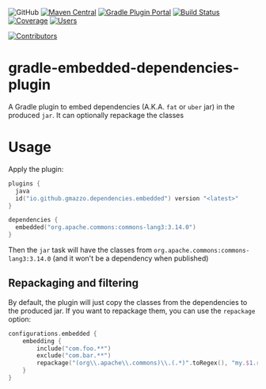 ![GitHub](https://img.shields.io/github/license/gmazzo/gradle-embedded-dependencies-plugin)
[![Maven Central](https://img.shields.io/maven-central/v/io.github.gmazzo.dependencies.embedded/io.github.gmazzo.dependencies.embedded.gradle.plugin)](https://central.sonatype.com/artifact/io.github.gmazzo.dependencies.embedded/io.github.gmazzo.dependencies.embedded.gradle.plugin)
[![Gradle Plugin Portal](https://img.shields.io/gradle-plugin-portal/v/io.github.gmazzo.dependencies.embedded)](https://plugins.gradle.org/plugin/io.github.gmazzo.dependencies.embedded)
[![Build Status](https://github.com/gmazzo/gradle-embedded-dependencies-plugin/actions/workflows/ci-cd.yaml/badge.svg)](https://github.com/gmazzo/gradle-embedded-dependencies-plugin/actions/workflows/ci-cd.yaml)
[![Coverage](https://codecov.io/gh/gmazzo/gradle-embedded-dependencies-plugin/branch/main/graph/badge.svg?token=D5cDiPWvcS)](https://codecov.io/gh/gmazzo/gradle-embedded-dependencies-plugin)
[![Users](https://img.shields.io/badge/users_by-Sourcegraph-purple)](https://sourcegraph.com/search?q=content:io.github.gmazzo.dependencies.embedded+-repo:github.com/gmazzo/gradle-embedded-dependencies-plugin)

[![Contributors](https://contrib.rocks/image?repo=gmazzo/gradle-embedded-dependencies-plugin)](https://github.com/gmazzo/gradle-embedded-dependencies-plugin/graphs/contributors)

# gradle-embedded-dependencies-plugin
A Gradle plugin to embed dependencies (A.K.A. `fat` or `uber` jar) in the produced `jar`. It can optionally repackage the classes

# Usage

Apply the plugin:

```kotlin
plugins {
  java
  id("io.github.gmazzo.dependencies.embedded") version "<latest>"
}

dependencies {
  embedded("org.apache.commons:commons-lang3:3.14.0")
}
```

Then the `jar` task will have the classes from `org.apache.commons:commons-lang3:3.14.0` (and it won't be a dependency
when published)

## Repackaging and filtering
By default, the plugin will just copy the classes from the dependencies to the produced jar. If you want to repackage them, you can use the `repackage` option:
```kotlin
configurations.embedded {
    embedding {
        include("com.foo.**")
        exclude("com.bar.**")
        repackage("(org\\.apache\\.commons)\\.(.*)".toRegex(), "my.$1.repackaged.$2")
    }
}
```
